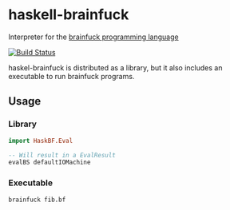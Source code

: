 # haskell-brainfuck

Interpreter for the
[brainfuck programming language](http://www.muppetlabs.com/~breadbox/bf/)

[![Build Status](https://api.travis-ci.org/paraseba/haskell-brainfuck.svg?branch=master)](https://travis-ci.org/paraseba/haskell-brainfuck)

haskel-brainfuck is distributed as a library, but it also includes an executable
to run brainfuck programs.

## Usage
### Library
```haskell
import HaskBF.Eval

-- Will result in a EvalResult
evalBS defaultIOMachine
```

### Executable
```bash
brainfuck fib.bf
```

